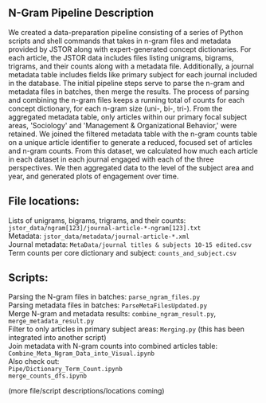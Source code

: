 ## N-Gram Pipeline Description
We created a data-preparation pipeline consisting of a series of Python scripts and shell commands that takes in n-gram files and metadata provided by JSTOR along with expert-generated concept dictionaries. For each article, the JSTOR data includes files listing unigrams, bigrams, trigrams, and their counts along with a metadata file. Additionally, a journal metadata table includes fields like primary subject for each journal included in the database. The initial pipeline steps serve to parse the n-gram and metadata files in batches, then merge the results. The process of parsing and combining the n-gram files keeps a running total of counts for each concept dictionary, for each n-gram size (uni-, bi-, tri-). From the aggregated metadata table, only articles within our primary focal subject areas, 'Sociology' and 'Management & Organizational Behavior,' were retained. We joined the filtered metadata table with the n-gram counts table on a unique article identifier to generate a reduced, focused set of articles and n-gram counts. From this dataset, we calculated how much each article in each dataset in each journal engaged with each of the three perspectives. We then aggregated data to the level of the subject area and year, and generated plots of engagement over time.

## File locations:
Lists of unigrams, bigrams, trigrams, and their counts: `jstor_data/ngram[123]/journal-article-*-ngram[123].txt` <br>
Metadata: `jstor_data/metadata/journal-article-*.xml` <br>
Journal metadata: `MetaData/journal titles & subjects 10-15 edited.csv` <br>
Term counts per core dictionary and subject: `counts_and_subject.csv`

## Scripts:
Parsing the N-gram files in batches: `parse_ngram_files.py` <br>
Parsing metadata files in batches: `ParseMetaFilesUpdated.py` <br>
Merge N-gram and metadata results: `combine_ngram_result.py`, `merge_metadata_result.py` <br>
Filter to only articles in primary subject areas: `Merging.py` (this has been integrated into another script) <br>
Join metadata with N-gram counts into combined articles table: `Combine_Meta_Ngram_Data_into_Visual.ipynb` <br>
Also check out: <br>
`Pipe/Dictionary_Term_Count.ipynb` <br>
`merge_counts_dfs.ipynb`

(more file/script descriptions/locations coming)
